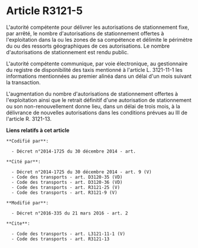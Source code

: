 # Article R3121-5

L'autorité compétente pour délivrer les autorisations de stationnement fixe, par arrêté, le nombre d'autorisations de
stationnement offertes à l'exploitation dans la ou les zones de sa compétence et délimite le périmètre du ou des ressorts
géographiques de ces autorisations. Le nombre d'autorisations de stationnement est rendu public. 

L'autorité compétente communique, par voie électronique, au gestionnaire du registre de disponibilité des taxis mentionné à
l'article L. 3121-11-1 les informations mentionnées au premier alinéa dans un délai d'un mois suivant la transaction. 

L'augmentation du nombre d'autorisations de stationnement offertes à l'exploitation ainsi que le retrait définitif d'une
autorisation de stationnement ou son non-renouvellement donne lieu, dans un délai de trois mois, à la délivrance de nouvelles
autorisations dans les conditions prévues au III de l'article R. 3121-13.

**Liens relatifs à cet article**

	**Codifié par**:

	  - Décret n°2014-1725 du 30 décembre 2014 - art.

	**Cité par**:

	  - Décret n°2014-1725 du 30 décembre 2014 - art. 9 (V)
	  - Code des transports - art. D3120-35 (VD)
	  - Code des transports - art. D3120-36 (VD)
	  - Code des transports - art. R3121-25 (V)
	  - Code des transports - art. R3121-9 (V)

	**Modifié par**:

	  - Décret n°2016-335 du 21 mars 2016 - art. 2

	**Cite**:

	  - Code des transports - art. L3121-11-1 (V)
	  - Code des transports - art. R3121-13
